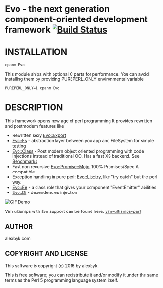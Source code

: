 # Evo - the next generation component-oriented development framework [![Build Status](https://travis-ci.org/alexbyk/perl-evo.svg?branch=master)](https://travis-ci.org/alexbyk/perl-evo)

# INSTALLATION

    cpanm Evo

This module ships with optional C parts for performance. You can avoid installing them by providing PUREPERL_ONLY environmental variable

    PUREPERL_ONLY=1 cpanm Evo


# DESCRIPTION

This framework opens new age of perl programming
It provides rewritten and postmodern features like

- Rewritten sexy [Evo::Export](https://metacpan.org/pod/Evo::Export)
- [Evo::Fs](https://metacpan.org/pod/Evo::Fs) - abstraction layer between you app and FileSystem for simple testing
- [Evo::Class](https://metacpan.org/pod/Evo::Class) - Post modern object oriented programming with code injections instead of traditional OO. Has a fast XS backend. See [Benchmarks](https://github.com/alexbyk/perl-evo/tree/master/bench)
- Fast non recursive [Evo::Promise::Mojo](https://metacpan.org/pod/Evo::Promise::Mojo), 100% Promises/Spec A compatible.
- Exception handling in pure perl: [Evo::Lib::try](https://metacpan.org/pod/Evo::Lib#try), like "try catch" but the perl way.
- [Evo::Ee](https://metacpan.org/pod/Evo::Ee) - a class role that gives your component "EventEmitter" abilities
- [Evo::Di](https://metacpan.org/pod/Evo::Di) - dependencies injection

![GIF Demo](https://raw.github.com/alexbyk/perl-evo/master/demo.gif)

Vim ultisnips with `Evo` support can be found here: [vim-ultisnips-perl](https://github.com/alexbyk/vim-ultisnips-perl)

## AUTHOR

alexbyk.com

## COPYRIGHT AND LICENSE

This software is copyright (c) 2016 by alexbyk.

This is free software; you can redistribute it and/or modify it under
the same terms as the Perl 5 programming language system itself.
